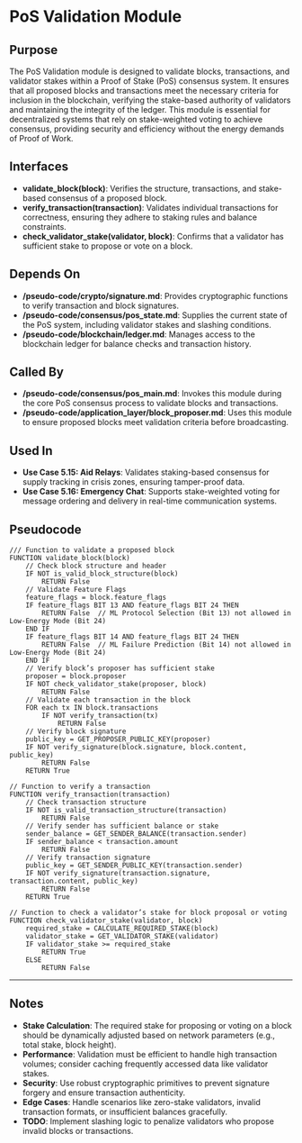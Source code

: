 
# PoS Validation Module

## Purpose
The PoS Validation module is designed to validate blocks, transactions, and validator stakes within a Proof of Stake (PoS) consensus system. It ensures that all proposed blocks and transactions meet the necessary criteria for inclusion in the blockchain, verifying the stake-based authority of validators and maintaining the integrity of the ledger. This module is essential for decentralized systems that rely on stake-weighted voting to achieve consensus, providing security and efficiency without the energy demands of Proof of Work.

## Interfaces
- **validate_block(block)**: Verifies the structure, transactions, and stake-based consensus of a proposed block.  
- **verify_transaction(transaction)**: Validates individual transactions for correctness, ensuring they adhere to staking rules and balance constraints.  
- **check_validator_stake(validator, block)**: Confirms that a validator has sufficient stake to propose or vote on a block.  

## Depends On
- **/pseudo-code/crypto/signature.md**: Provides cryptographic functions to verify transaction and block signatures.  
- **/pseudo-code/consensus/pos_state.md**: Supplies the current state of the PoS system, including validator stakes and slashing conditions.  
- **/pseudo-code/blockchain/ledger.md**: Manages access to the blockchain ledger for balance checks and transaction history.  

## Called By
- **/pseudo-code/consensus/pos_main.md**: Invokes this module during the core PoS consensus process to validate blocks and transactions.  
- **/pseudo-code/application_layer/block_proposer.md**: Uses this module to ensure proposed blocks meet validation criteria before broadcasting.  

## Used In
- **Use Case 5.15: Aid Relays**: Validates staking-based consensus for supply tracking in crisis zones, ensuring tamper-proof data.  
- **Use Case 5.16: Emergency Chat**: Supports stake-weighted voting for message ordering and delivery in real-time communication systems.  

## Pseudocode
```pseudo-code
/// Function to validate a proposed block
FUNCTION validate_block(block)
    // Check block structure and header
    IF NOT is_valid_block_structure(block)
        RETURN False
    // Validate Feature Flags
    feature_flags = block.feature_flags
    IF feature_flags BIT 13 AND feature_flags BIT 24 THEN
        RETURN False  // ML Protocol Selection (Bit 13) not allowed in Low-Energy Mode (Bit 24)
    END IF
    IF feature_flags BIT 14 AND feature_flags BIT 24 THEN
        RETURN False  // ML Failure Prediction (Bit 14) not allowed in Low-Energy Mode (Bit 24)
    END IF
    // Verify block’s proposer has sufficient stake
    proposer = block.proposer
    IF NOT check_validator_stake(proposer, block)
        RETURN False
    // Validate each transaction in the block
    FOR each tx IN block.transactions
        IF NOT verify_transaction(tx)
            RETURN False
    // Verify block signature
    public_key = GET_PROPOSER_PUBLIC_KEY(proposer)
    IF NOT verify_signature(block.signature, block.content, public_key)
        RETURN False
    RETURN True

// Function to verify a transaction
FUNCTION verify_transaction(transaction)
    // Check transaction structure
    IF NOT is_valid_transaction_structure(transaction)
        RETURN False
    // Verify sender has sufficient balance or stake
    sender_balance = GET_SENDER_BALANCE(transaction.sender)
    IF sender_balance < transaction.amount
        RETURN False
    // Verify transaction signature
    public_key = GET_SENDER_PUBLIC_KEY(transaction.sender)
    IF NOT verify_signature(transaction.signature, transaction.content, public_key)
        RETURN False
    RETURN True

// Function to check a validator’s stake for block proposal or voting
FUNCTION check_validator_stake(validator, block)
    required_stake = CALCULATE_REQUIRED_STAKE(block)
    validator_stake = GET_VALIDATOR_STAKE(validator)
    IF validator_stake >= required_stake
        RETURN True
    ELSE
        RETURN False

```

---

## Notes
- **Stake Calculation**: The required stake for proposing or voting on a block should be dynamically adjusted based on network parameters (e.g., total stake, block height).  
- **Performance**: Validation must be efficient to handle high transaction volumes; consider caching frequently accessed data like validator stakes.  
- **Security**: Use robust cryptographic primitives to prevent signature forgery and ensure transaction authenticity.  
- **Edge Cases**: Handle scenarios like zero-stake validators, invalid transaction formats, or insufficient balances gracefully.  
- **TODO**: Implement slashing logic to penalize validators who propose invalid blocks or transactions.  
